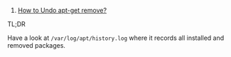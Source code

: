  1. [How to Undo apt-get remove?][1]
 
 TL;DR
 
 Have a look at `/var/log/apt/history.log` where it records all installed and removed packages.
 
[1]: https://serverfault.com/questions/380856/how-to-undo-apt-get-remove
